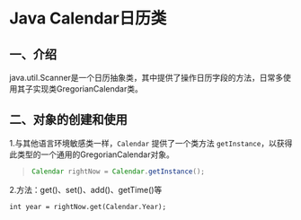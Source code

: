 # Java Calendar日历类

## 一、介绍

java.util.Scanner是一个日历抽象类，其中提供了操作日历字段的方法，日常多使用其子实现类GregorianCalendar类。

## 二、对象的创建和使用

1.与其他语言环境敏感类一样，`Calendar` 提供了一个类方法  `getInstance`，以获得此类型的一个通用的GregorianCalendar对象。

> ```java
> Calendar rightNow = Calendar.getInstance();
> ```

2.方法：get()、set()、add()、getTime()等

```
int year = rightNow.get(Calendar.Year);
```

